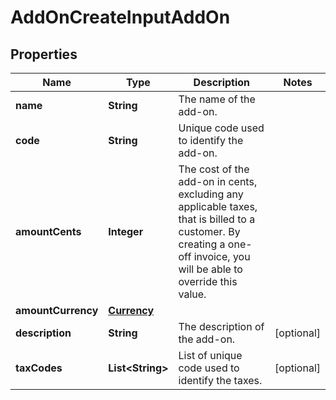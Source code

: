 

# AddOnCreateInputAddOn


## Properties

| Name | Type | Description | Notes |
|------------ | ------------- | ------------- | -------------|
|**name** | **String** | The name of the add-on. |  |
|**code** | **String** | Unique code used to identify the add-on. |  |
|**amountCents** | **Integer** | The cost of the add-on in cents, excluding any applicable taxes, that is billed to a customer. By creating a one-off invoice, you will be able to override this value. |  |
|**amountCurrency** | [**Currency**](Currency.md) |  |  |
|**description** | **String** | The description of the add-on. |  [optional] |
|**taxCodes** | **List&lt;String&gt;** | List of unique code used to identify the taxes. |  [optional] |



